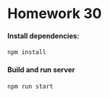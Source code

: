 # Homework 30

#### Install dependencies:

```
npm install
```

#### Build and run server

```
npm run start
```
